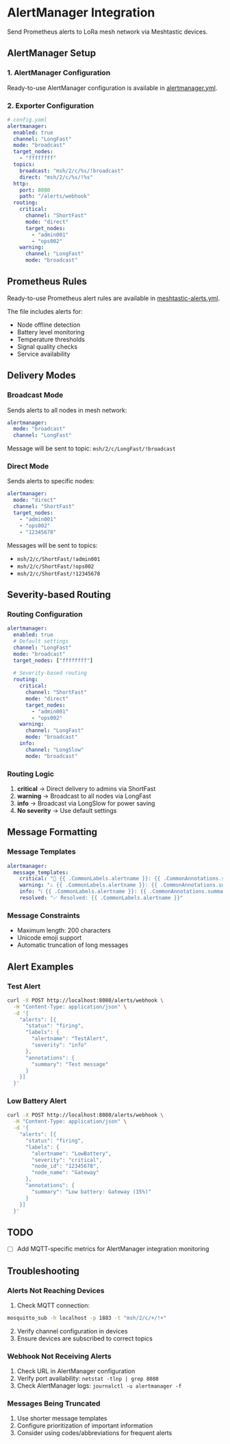 # AlertManager Integration

Send Prometheus alerts to LoRa mesh network via Meshtastic devices.

## AlertManager Setup

### 1. AlertManager Configuration

Ready-to-use AlertManager configuration is available in [alertmanager.yml](../stack/alertmanager/alertmanager.yml).

### 2. Exporter Configuration

```yaml
# config.yaml
alertmanager:
  enabled: true
  channel: "LongFast"
  mode: "broadcast"
  target_nodes:
    - "ffffffff"
  topics:
    broadcast: "msh/2/c/%s/!broadcast"
    direct: "msh/2/c/%s/!%s"
  http:
    port: 8080
    path: "/alerts/webhook"
  routing:
    critical:
      channel: "ShortFast"
      mode: "direct"
      target_nodes:
        - "admin001"
        - "ops002"
    warning:
      channel: "LongFast"
      mode: "broadcast"
```

## Prometheus Rules

Ready-to-use Prometheus alert rules are available in [meshtastic-alerts.yml](../stack/alertmanager/meshtastic-alerts.yml).

The file includes alerts for:
- Node offline detection
- Battery level monitoring
- Temperature thresholds
- Signal quality checks
- Service availability

## Delivery Modes

### Broadcast Mode

Sends alerts to all nodes in mesh network:

```yaml
alertmanager:
  mode: "broadcast"
  channel: "LongFast"
```

Message will be sent to topic: `msh/2/c/LongFast/!broadcast`

### Direct Mode

Sends alerts to specific nodes:

```yaml
alertmanager:
  mode: "direct"
  channel: "ShortFast"
  target_nodes:
    - "admin001"
    - "ops002"
    - "12345678"
```

Messages will be sent to topics:
- `msh/2/c/ShortFast/!admin001`
- `msh/2/c/ShortFast/!ops002`
- `msh/2/c/ShortFast/!12345678`

## Severity-based Routing

### Routing Configuration

```yaml
alertmanager:
  enabled: true
  # Default settings
  channel: "LongFast"
  mode: "broadcast"
  target_nodes: ["ffffffff"]
  
  # Severity-based routing
  routing:
    critical:
      channel: "ShortFast"
      mode: "direct"
      target_nodes:
        - "admin001"
        - "ops002"
    warning:
      channel: "LongFast"
      mode: "broadcast"
    info:
      channel: "LongSlow"
      mode: "broadcast"
```

### Routing Logic

1. **critical** → Direct delivery to admins via ShortFast
2. **warning** → Broadcast to all nodes via LongFast
3. **info** → Broadcast via LongSlow for power saving
4. **No severity** → Use default settings

## Message Formatting

### Message Templates

```yaml
alertmanager:
  message_templates:
    critical: "🚨 {{ .CommonLabels.alertname }}: {{ .CommonAnnotations.summary }}"
    warning: "⚠️ {{ .CommonLabels.alertname }}: {{ .CommonAnnotations.summary }}"
    info: "ℹ️ {{ .CommonLabels.alertname }}: {{ .CommonAnnotations.summary }}"
    resolved: "✅ Resolved: {{ .CommonLabels.alertname }}"
```

### Message Constraints

- Maximum length: 200 characters
- Unicode emoji support
- Automatic truncation of long messages

## Alert Examples

### Test Alert

```bash
curl -X POST http://localhost:8080/alerts/webhook \
  -H "Content-Type: application/json" \
  -d '{
    "alerts": [{
      "status": "firing",
      "labels": {
        "alertname": "TestAlert",
        "severity": "info"
      },
      "annotations": {
        "summary": "Test message"
      }
    }]
  }'
```

### Low Battery Alert

```bash
curl -X POST http://localhost:8080/alerts/webhook \
  -H "Content-Type: application/json" \
  -d '{
    "alerts": [{
      "status": "firing",
      "labels": {
        "alertname": "LowBattery",
        "severity": "critical",
        "node_id": "12345678",
        "node_name": "Gateway"
      },
      "annotations": {
        "summary": "Low battery: Gateway (15%)"
      }
    }]
  }'
```

## TODO

- [ ] Add MQTT-specific metrics for AlertManager integration monitoring

## Troubleshooting

### Alerts Not Reaching Devices

1. Check MQTT connection:
```bash
mosquitto_sub -h localhost -p 1883 -t "msh/2/c/+/!+"
```

2. Verify channel configuration in devices
3. Ensure devices are subscribed to correct topics

### Webhook Not Receiving Alerts

1. Check URL in AlertManager configuration
2. Verify port availability: `netstat -tlnp | grep 8080`
3. Check AlertManager logs: `journalctl -u alertmanager -f`

### Messages Being Truncated

1. Use shorter message templates
2. Configure prioritization of important information
3. Consider using codes/abbreviations for frequent alerts